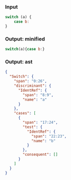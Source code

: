 ### Input
```js parse:stmt
switch (a) {
    case b:
}
```

### Output: minified
```js
switch(a){case b:}
```

### Output: ast
```json
{
  "Switch": {
    "span": "0:26",
    "discriminant": {
      "IdentRef": {
        "span": "8:9",
        "name": "a"
      }
    },
    "cases": [
      {
        "span": "17:24",
        "test": {
          "IdentRef": {
            "span": "22:23",
            "name": "b"
          }
        },
        "consequent": []
      }
    ]
  }
}
```
